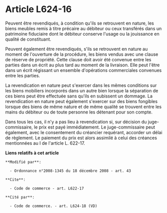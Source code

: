 # Article L624-16

Peuvent être revendiqués, à condition qu'ils se retrouvent en nature, les biens meubles remis à titre précaire au débiteur ou
ceux transférés dans un patrimoine fiduciaire dont le débiteur conserve l'usage ou la jouissance en qualité de constituant. 

Peuvent également être revendiqués, s'ils se retrouvent en nature au moment de l'ouverture de la procédure, les biens vendus
avec une clause de réserve de propriété. Cette clause doit avoir été convenue entre les parties dans un écrit au plus tard au
moment de la livraison. Elle peut l'être dans un écrit régissant un ensemble d'opérations commerciales convenues entre les
parties. 

La revendication en nature peut s'exercer dans les mêmes conditions sur les biens mobiliers incorporés dans un autre bien
lorsque la séparation de ces biens peut être effectuée sans qu'ils en subissent un dommage. La revendication en nature peut
également s'exercer sur des biens fongibles lorsque des biens de même nature et de même qualité se trouvent entre les mains
du débiteur ou de toute personne les détenant pour son compte. 

Dans tous les cas, il n'y a pas lieu à revendication si, sur décision du juge-commissaire, le prix est payé immédiatement. Le
juge-commissaire peut également, avec le consentement du créancier requérant, accorder un délai de règlement. Le paiement du
prix est alors assimilé à celui des créances mentionnées au I de l'article L. 622-17.

**Liens relatifs à cet article**

	**Modifié par**:

	  - Ordonnance n°2008-1345 du 18 décembre 2008 - art. 43

	**Cite**:

	  - Code de commerce - art. L622-17

	**Cité par**:

	  - Code de commerce. - art. L624-18 (VD)
